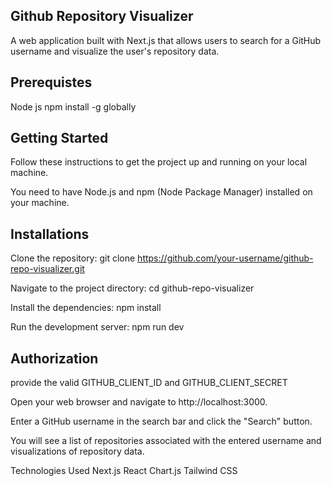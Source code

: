 ## Github Repository Visualizer
A web application built with Next.js that allows users to search for a GitHub username and visualize the user's repository data.

## Prerequistes
Node js
npm install -g globally

## Getting Started
Follow these instructions to get the project up and running on your local machine.

You need to have Node.js and npm (Node Package Manager) installed on your machine.

## Installations
Clone the repository: 
git clone https://github.com/your-username/github-repo-visualizer.git

Navigate to the project directory:
cd github-repo-visualizer

Install the dependencies:
npm install

Run the development server:
npm run dev

## Authorization
provide the valid GITHUB_CLIENT_ID and GITHUB_CLIENT_SECRET

Open your web browser and navigate to http://localhost:3000.

Enter a GitHub username in the search bar and click the "Search" button.

You will see a list of repositories associated with the entered username and visualizations of repository data.

Technologies Used
Next.js
React
Chart.js
Tailwind CSS





